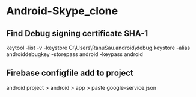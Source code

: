 # Android-Skype_clone

## Find Debug signing certificate SHA-1

keytool -list -v -keystore  C:\Users\RanuSau\.android\debug.keystore -alias androiddebugkey -storepass android -keypass android

## Firebase configfile add to project

android project > android > app > paste google-service.json
